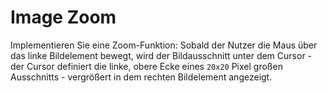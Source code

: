 <h1>Image Zoom</h1>
<p>Implementieren Sie eine Zoom-Funktion: Sobald der Nutzer die Maus über das linke Bildelement bewegt, wird der Bildausschnitt unter dem Cursor - der Cursor definiert die linke, obere Ecke eines <code>20x20</code> Pixel großen Ausschnitts - vergrößert in dem rechten Bildelement angezeigt.</p>